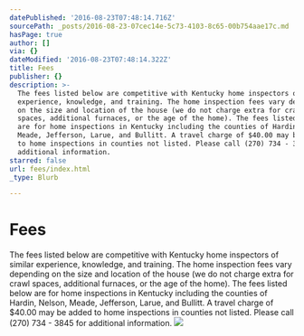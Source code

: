 ```yaml
---
datePublished: '2016-08-23T07:48:14.716Z'
sourcePath: _posts/2016-08-23-07cec14e-5c73-4103-8c65-00b754aae17c.md
hasPage: true
author: []
via: {}
dateModified: '2016-08-23T07:48:14.322Z'
title: Fees
publisher: {}
description: >-
  The fees listed below are competitive with Kentucky home inspectors of similar
  experience, knowledge, and training. The home inspection fees vary depending
  on the size and location of the house (we do not charge extra for crawl
  spaces, additional furnaces, or the age of the home). The fees listed below
  are for home inspections in Kentucky including the counties of Hardin, Nelson,
  Meade, Jefferson, Larue, and Bullitt. A travel charge of $40.00 may be added
  to home inspections in counties not listed. Please call (270) 734 - 3845 for
  additional information.
starred: false
url: fees/index.html
_type: Blurb

---
```

# Fees

The fees listed below are competitive with Kentucky home inspectors of similar experience, knowledge, and training. The home inspection fees vary depending on the size and location of the house (we do not charge extra for crawl spaces, additional furnaces, or the age of the home). The fees listed below are for home inspections in Kentucky including the counties of Hardin, Nelson, Meade, Jefferson, Larue, and Bullitt. A travel charge of $40.00 may be added to home inspections in counties not listed. Please call (270) 734 - 3845 for additional information.
![](https://the-grid-user-content.s3-us-west-2.amazonaws.com/3badf071-612f-439c-9b0f-518e85419eeb.jpg)